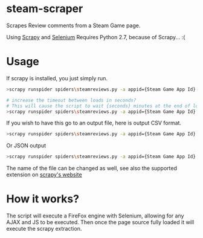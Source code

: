 # steam-scraper
Scrapes Review comments from a Steam Game page.

Using [Scrapy](http://scrapy.org/) and [Selenium](http://selenium-python.readthedocs.org/)
Requires Python 2.7, because of Scrapy... :(

# Usage 

If scrapy is installed, you just simply run.
```bash
>scrapy runspider spiders\steamreviews.py -a appid={Steam Game App Id}

# increase the timeout between loads in seconds? 
# This will cause the script to wait {seconds} minutes at the end of loading all comments, do not kill script.
>scrapy runspider spiders\steamreviews.py -a appid={Steam Game App Id} -a timeout=600
```

If you wish to have this go to an output file, here is output CSV format.
```bash
>scrapy runspider spiders\steamreviews.py -a appid={Steam Game App Id} -o output.csv
```
Or JSON output
```bash
>scrapy runspider spiders\steamreviews.py -a appid={Steam Game App Id} -o output.json
```
The name of the file can be changed as well, see also the supported extension on [scrapy's website](http://doc.scrapy.org/en/1.0/topics/feed-exports.html?highlight=output)

# How it works?
The script will execute a FireFox engine with Selenium, allowing for any AJAX and JS to be executed. Then once the page source fully loaded it will execute the scrapy extraction. 

